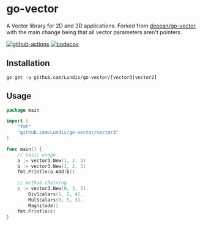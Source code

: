 # go-vector
A Vector library for 2D and 3D applications. Forked from [deeean/go-vector](https://github.com/deeean/go-vector), with the main change being that all vector parameters aren't pointers.

[![github-actions](https://github.com/Lundis/go-vector/actions/workflows/ci.yml/badge.svg)](https://github.com/Lundis/go-vector)
[![codecov](https://codecov.io/gh/Lundis/go-vector/graph/badge.svg?token=YAFDG1MSZD)](https://codecov.io/gh/Lundis/go-vector)

## Installation
```shell
go get -u github.com/Lundis/go-vector/[vector3|vector2]
```

## Usage
```go
package main

import (
	"fmt"
	"github.com/Lundis/go-vector/vector3"
)

func main() {
	// basic usage
	a := vector3.New(1, 2, 3)
	b := vector3.New(1, 2, 3)
	fmt.Println(a.Add(b))

	// method chaining
	c := vector3.New(0, 3, 5).
		DivScalars(1, 2, 4).
		MulScalars(0, 5, 3).
		Magnitude()
	fmt.Println(c)
}
```